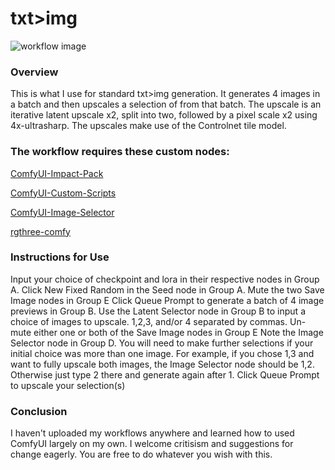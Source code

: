 # txt>img

![workflow image](https://github.com/cathodeDreams/ComfyUI-Workflows/blob/main/txt%20to%20img/txt%20to%20img.png)

### Overview

This is what I use for standard txt>img generation. It generates 4 images in a batch and then upscales a selection of from that batch. The upscale is an iterative latent upscale x2, split into two, followed by a pixel scale x2 using 4x-ultrasharp. The upscales make use of the Controlnet tile model.

### The workflow requires these custom nodes:

[ComfyUI-Impact-Pack](https://github.com/ltdrdata/ComfyUI-Impact-Pack)

[ComfyUI-Custom-Scripts](https://github.com/pythongosssss/ComfyUI-Custom-Scripts)

[ComfyUI-Image-Selector](https://github.com/SLAPaper/ComfyUI-Image-Selector)

[rgthree-comfy](https://github.com/rgthree/rgthree-comfy)

### Instructions for Use

Input your choice of checkpoint and lora in their respective nodes in Group A.
Click New Fixed Random in the Seed node in Group A.
Mute the two Save Image nodes in Group E
Click Queue Prompt to generate a batch of 4 image previews in Group B.
Use the Latent Selector node in Group B to input a choice of images to upscale. 1,2,3, and/or 4 separated by commas.
Un-mute either one or both of the Save Image nodes in Group E
Note the Image Selector node in Group D. You will need to make further selections if your initial choice was more than one image. For example, if you chose 1,3 and want to fully upscale both images, the Image Selector node should be 1,2. Otherwise just type 2 there and generate again after 1.
Click Queue Prompt to upscale your selection(s)

### Conclusion

I haven't uploaded my workflows anywhere and learned how to used ComfyUI largely on my own. I welcome critisism and suggestions for change eagerly. You are free to do whatever you wish with this.